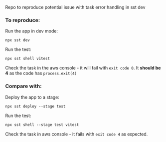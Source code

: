 Repo to reproduce potential issue with task error handling in sst dev


### To reproduce:

Run the app in dev mode:

`npx sst dev`

Run the test:

`npx sst shell vitest`

Check the task in the aws console - it will fail with `exit code 0`. It **should be 4** as the code has `process.exit(4)`

### Compare with:

Deploy the app to a stage:

`npx sst deploy --stage test`

Run the test:

`npx sst shell --stage test vitest`

Check the task in aws console - it fails with `exit code 4` as expected.